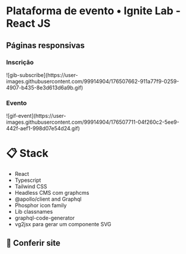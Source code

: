 <h1>Plataforma de evento • Ignite Lab - React JS</h1>

<h2>Páginas responsivas</h2>

<h3>Inscrição</h3>
![gib-subscribe](https://user-images.githubusercontent.com/99914904/176507662-911a77f9-0259-4907-b435-8e3d613d6a9b.gif)

<h3>Evento</h3>
![gif-event](https://user-images.githubusercontent.com/99914904/176507711-04f260c2-5ee9-442f-aef1-998d07e54d24.gif) 

<h1>📋 Stack</h1>
<ul>
  <li> React
  <li> Typescript
  <li> Tailwind CSS
  <li> Headless CMS com graphcms
  <li> @apollo/client and Graphql
  <li> Phosphor icon family
  <li> Lib classnames
  <li> graphql-code-generator
  <li> vg2jsx para gerar um componente SVG      
</ul>

<h2>🔗 Conferir site</h2>

